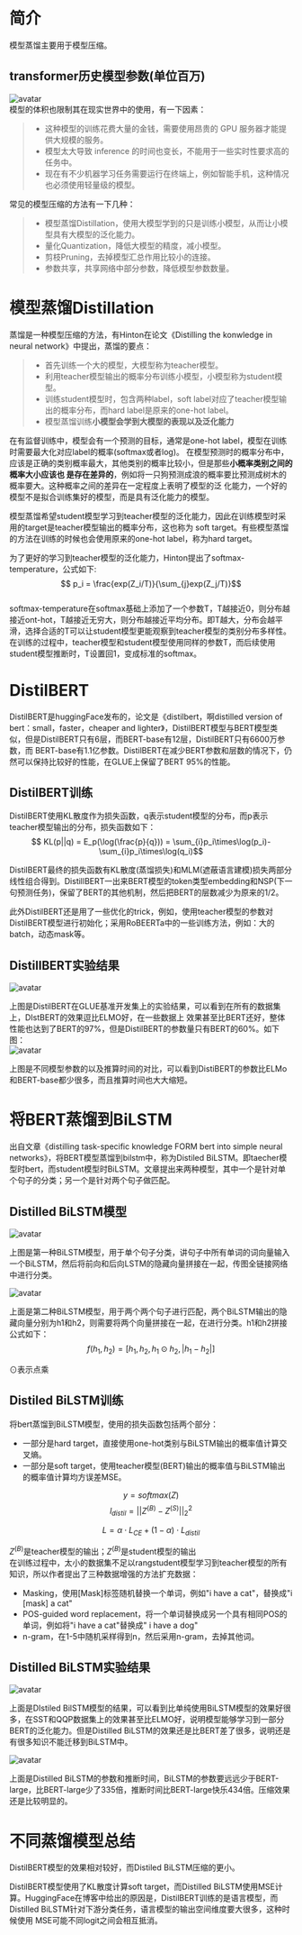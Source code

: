 # 简介  
模型蒸馏主要用于模型压缩。
## transformer历史模型参数(单位百万)  
![avatar](https://escalader.github.io/pictures/nlpmodel/hispara.png)  
模型的体积也限制其在现实世界中的使用，有一下因素：  
> - 这种模型的训练花费大量的金钱，需要使用昂贵的 GPU 服务器才能提供大规模的服务。
> - 模型太大导致 inference 的时间也变长，不能用于一些实时性要求高的任务中。
> - 现在有不少机器学习任务需要运行在终端上，例如智能手机，这种情况也必须使用轻量级的模型。  

常见的模型压缩的方法有一下几种：
> - 模型蒸馏Distillation，使用大模型学到的只是训练小模型，从而让小模型具有大模型的泛化能力。
> - 量化Quantization，降低大模型的精度，减小模型。
> - 剪枝Pruning，去掉模型汇总作用比较小的连接。
> - 参数共享，共享网络中部分参数，降低模型参数数量。  

# 模型蒸馏Distillation  
蒸馏是一种模型压缩的方法，有Hinton在论文《Distilling the konwledge in neural network》中提出，蒸馏的要点：  
> - 首先训练一个大的模型，大模型称为teacher模型。
> - 利用teacher模型输出的概率分布训练小模型，小模型称为student模型。
> - 训练student模型时，包含两种label，soft label对应了teacher模型输出的概率分布，而hard label是原来的one-hot label。
> - 模型蒸馏训练<b>小模型会学到大模型的表现以及泛化能力</b>  

在有监督训练中，模型会有一个预测的目标，通常是one-hot label，模型在训练时需要最大化对应label的概率(softmax或者log)。
在模型预测时的概率分布中，应该是正确的类别概率最大，其他类别的概率比较小，但是那些<b>小概率类别之间的概率大小应该也
是存在差异的</b>，例如将一只狗预测成浪的概率要比预测成树木的概率要大。这种概率之间的差异在一定程度上表明了模型的泛
化能力，一个好的模型不是拟合训练集好的模型，而是具有泛化能力的模型。  

模型蒸馏希望student模型学习到teacher模型的泛化能力，因此在训练模型时采用的target是teacher模型输出的概率分布，这也称为
soft target。有些模型蒸馏的方法在训练的时候也会使用原来的one-hot label，称为hard target。  

为了更好的学习到teacher模型的泛化能力，Hinton提出了softmax-temperature，公式如下:  
$$ p_i = \frac{exp(Z_i/T)}{\sum_{j}exp(Z_j/T)}$$  
softmax-temperature在softmax基础上添加了一个参数T，T越接近0，则分布越接近ont-hot，T越接近无穷大，则分布越接近平均分布。即T越大，分布会越平滑，选择合适的T可以让student模型更能观察到teacher模型的类别分布多样性。在训练的过程中，teacher模型和student模型使用同样的参数T，而后续使用student模型推断时，T设置回1，变成标准的softmax。
# DistilBERT
DistilBERT是huggingFace发布的，论文是《distilbert，啊distilled version of bert：small，faster，cheaper and lighter》，DistilBERT模型与BERT模型类似，但是DistilBERT只有6层，而BERT-base有12层，DistilBERT只有6600万参数，而 BERT-base有1.1亿参数。DistilBERT在减少BERT参数和层数的情况下，仍然可以保持比较好的性能，在GLUE上保留了BERT 95%的性能。
## DistilBERT训练
DistilBERT使用KL散度作为损失函数，q表示student模型的分布，而p表示teacher模型输出的分布，损失函数如下：  
$$ KL(p||q) = E_p(\log(\frac{p}{q})) = \sum_{i}p_i\times\log(p_i)-\sum_{i}p_i\times\log(q_i)$$  

DistilBERT最终的损失函数有KL散度(蒸馏损失)和MLM(遮蔽语言建模)损失两部分线性组合得到。DistillBERT一出来BERT模型的token类型embedding和NSP(下一句预测任务)，保留了BERT的其他机制，然后把BERT的层数减少为原来的1/2。  

此外DistilBERT还是用了一些优化的trick，例如，使用teacher模型的参数对DistilBERT模型进行初始化；采用RoBEERTa中的一些训练方法，例如：大的batch，动态mask等。  
## DistillBERT实验结果  

![avatar](https://escalader.github.io/pictures/nlpmodel/distires.png)  

上图是DistilBERT在GLUE基准开发集上的实验结果，可以看到在所有的数据集上，DIstBERT的效果逗比ELMO好，在一些数据上
效果甚至比BERT还好，整体性能也达到了BERT的97%，但是DistilBERT的参数量只有BERT的60%。如下图：  
![avatar](https://escalader.github.io/pictures/nlpmodel/distipa.png)  

上图是不同模型参数的以及推算时间的对比，可以看到DistiBERT的参数比ELMo和BERT-base都少很多，而且推算时间也大大缩短。  
# 将BERT蒸馏到BiLSTM
出自文章《distilling task-specific knowledge FORM bert into simple neural networks》，将BERT模型蒸馏到bilstm中，称为Distiled BiLSTM。即taecher模型时bert，而student模型时BiLSTM。文章提出来两种模型，其中一个是针对单个句子的分类；另一个是针对两个句子做匹配。  
## Distilled BiLSTM模型  
![avatar](https://escalader.github.io/pictures/nlpmodel/distibilstm.png)  

上图是第一种BiLSTM模型，用于单个句子分类，讲句子中所有单词的词向量输入一个BiLSTM，然后将前向和后向LSTM的隐藏向量拼接在一起，传图全链接网络中进行分类。  

![avatar](https://escalader.github.io/pictures/nlpmodel/distibilstm2.png)  

上面是第二种BiLSTM模型，用于两个两个句子进行匹配，两个BiLSTM输出的隐藏向量分别为h1和h2，则需要将两个向量拼接在一起，在进行分类。h1和h2拼接公式如下：
$$f(h_1,h_2) = [h_1,h_2,h_1\odot h_2,|h_1-h_2|]$$  

⊙表示点乘
## Distiled BiLSTM训练  
将bert蒸馏到BiLSTM模型，使用的损失函数包括两个部分：  

- 一部分是hard target，直接使用one-hot类别与BiLSTM输出的概率值计算交叉熵。
- 一部分是soft target，使用teacher模型(BERT)输出的概率值与BiLSTM输出的概率值计算均方误差MSE。  

$$ y = softmax(Z) $$
$$ l_{distil} = {||Z^{(B)}-Z^{(S)}||}_2^2 $$

$$ L = \alpha\cdot L_{CE}+(1-\alpha)\cdot L_{distil}$$

$Z^{(B)}$是teacher模型的输出；$Z^{(B)}$是student模型的输出  
在训练过程中，太小的数据集不足以rangstudent模型学习到teacher模型的所有知识，所以作者提出了三种数据增强的方法扩充数据：  

- Masking，使用[Mask]标签随机替换一个单词，例如"i have a cat"，替换成"i [mask] a cat"
- POS-guided word replacement，将一个单词替换成另一个具有相同POS的单词，例如将"i have a cat"替换成" i have a dog"
- n-gram，在1-5中随机采样得到n，然后采用n-gram，去掉其他词。
## Distilled BiLSTM实验结果  
![avatar](https://escalader.github.io/pictures/nlpmodel/disbilprere.png)  

上面是DIstiled BilSTM模型的结果，可以看到比单纯使用BiLSTM模型的效果好很多，在SST和QQP数据集上的效果甚至比ELMO好，说明模型能够学习到一部分BERT的泛化能力。但是Distilled BiLSTM的效果还是比BERT差了很多，说明还是有很多知识不能迁移到BiLSTM中。  

![avatar](https://escalader.github.io/pictures/nlpmodel/distibilstmpa2.png)  

上面是Distilled BiLSTM的参数和推断时间，BiLSTM的参数要远远少于BERT-large，比BERT-large少了335倍，推断时间比BERT-large快乐434倍。压缩效果还是比较明显的。

# 不同蒸馏模型总结  
DistilBERT模型的效果相对较好，而Distiled BiLSTM压缩的更小。  

DistilBERT模型使用了KL散度计算soft target，而Distilled BiLSTM使用MSE计算。HuggingFace在博客中给出的原因是，DistilBERT训练的是语言模型，而Distilled BiLSTM针对下游分类任务，语言模型的输出空间维度要大很多，这种时候使用
MSE可能不同logit之间会相互抵消。












